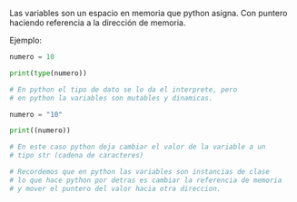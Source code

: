 Las variables son un espacio en memoria que python asigna\. 
Con puntero haciendo referencia a la dirección de memoria\. 

 Ejemplo:


 ```python
numero = 10

print(type(numero))

# En python el tipo de dato se lo da el interprete, pero
# en python la variables son mutables y dinamicas.

numero = "10"

print((numero))

# En este caso python deja cambiar el valor de la variable a un 
# tipo str (cadena de caracteres)

# Recordemos que en python las variables son instancias de clase
# lo que hace python por detras es cambiar la referencia de memoria
# y mover el puntero del valor hacia otra direccion.

 ```

